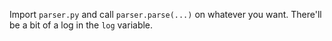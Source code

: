 Import `parser.py` and call `parser.parse(...)` on whatever you want. There'll be a bit of a log in the `log` variable.
